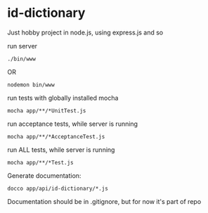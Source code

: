 # id-dictionary
Just hobby project in node.js, using express.js and so

run server
```
./bin/www
```
OR
```
nodemon bin/www
```

run tests with globally installed mocha
```
mocha app/**/*UnitTest.js
```

run acceptance tests, while server is running
```
mocha app/**/*AcceptanceTest.js
```

run ALL tests, while server is running
```
mocha app/**/*Test.js
```

Generate documentation:
```
docco app/api/id-dictionary/*.js
```

Documentation should be in .gitignore, but for now it's part of repo
